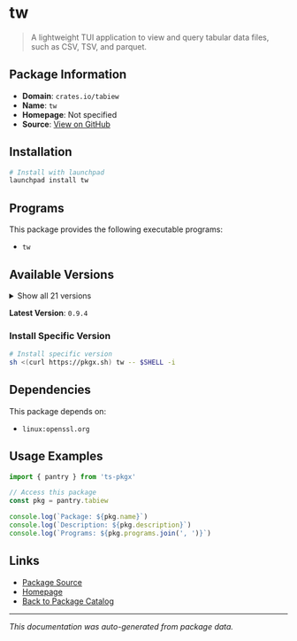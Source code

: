 # tw

> A lightweight TUI application to view and query tabular data files, such as CSV, TSV, and parquet.

## Package Information

- **Domain**: `crates.io/tabiew`
- **Name**: `tw`
- **Homepage**: Not specified
- **Source**: [View on GitHub](https://github.com/pkgxdev/pantry/tree/main/projects/crates.io/tabiew/package.yml)

## Installation

```bash
# Install with launchpad
launchpad install tw
```

## Programs

This package provides the following executable programs:

- `tw`

## Available Versions

<details>
<summary>Show all 21 versions</summary>

- `0.9.4`, `0.9.0`, `0.8.5`, `0.8.4`, `0.8.3`
- `0.8.2`, `0.8.1`, `0.8.0`, `0.7.1`, `0.7.0`
- `0.6.3`, `0.6.2`, `0.6.1`, `0.6.0`, `0.5.0`
- `0.4.3`, `0.4.2`, `0.4.1`, `0.4.0`, `0.3.5`
- `0.3.4`

</details>

**Latest Version**: `0.9.4`

### Install Specific Version

```bash
# Install specific version
sh <(curl https://pkgx.sh) tw -- $SHELL -i
```

## Dependencies

This package depends on:

- `linux:openssl.org`

## Usage Examples

```typescript
import { pantry } from 'ts-pkgx'

// Access this package
const pkg = pantry.tabiew

console.log(`Package: ${pkg.name}`)
console.log(`Description: ${pkg.description}`)
console.log(`Programs: ${pkg.programs.join(', ')}`)
```

## Links

- [Package Source](https://github.com/pkgxdev/pantry/tree/main/projects/crates.io/tabiew/package.yml)
- [Homepage](#)
- [Back to Package Catalog](../../package-catalog.md)

---

*This documentation was auto-generated from package data.*
